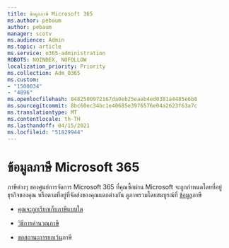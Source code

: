```yaml
---
title: ข้อมูลภาษี Microsoft 365
ms.author: pebaum
author: pebaum
manager: scotv
ms.audience: Admin
ms.topic: article
ms.service: o365-administration
ROBOTS: NOINDEX, NOFOLLOW
localization_priority: Priority
ms.collection: Adm_O365
ms.custom:
- "1500034"
- "4896"
ms.openlocfilehash: 8482500972167da0eb25eaeb4ed0381a4485e6b8
ms.sourcegitcommit: 8bc60ec34bc1e40685e3976576e04a2623f63a7c
ms.translationtype: MT
ms.contentlocale: th-TH
ms.lasthandoff: 04/15/2021
ms.locfileid: "51829944"
---
```

# <a name="microsoft-365-tax-information"></a>ข้อมูลภาษี Microsoft 365

ภาษีต่างๆ ของศูนย์การจัดการ Microsoft 365 ที่คุณซื้อผ่าน Microsoft จะถูกกําหนดโดยที่อยู่ธุรกิจของคุณ หรือตามที่อยู่ที่จัดส่งของคุณแตกต่างกัน ดูภาพรวมโดยสมบูรณ์ที่ [ข้อมูล](https://docs.microsoft.com/microsoft-365/commerce/billing-and-payments/tax-information?view=o365-worldwide)ภาษี

- [คุณจะถูกเรียกเก็บภาษีแบบใด](https://docs.microsoft.com/microsoft-365/commerce/billing-and-payments/tax-information?view=o365-worldwide#what-tax-will-i-be-charged) 

- [วิธีการคํานวณภาษี](https://docs.microsoft.com/microsoft-365/commerce/billing-and-payments/tax-information?view=o365-worldwide#how-taxes-are-calculated)

- [ขอสถานะการยกเว้น](https://docs.microsoft.com/microsoft-365/commerce/billing-and-payments/tax-information?view=o365-worldwide#apply-for-tax-exempt-status)ภาษี
